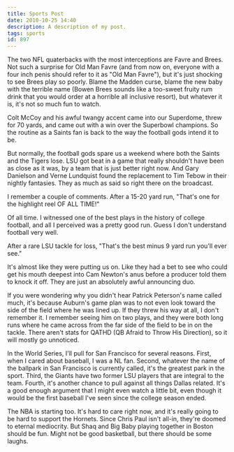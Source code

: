 ```yaml
---
title: Sports Post
date: 2010-10-25 14:40
description: A description of my post.
tags: sports
id: 897
---
```

The two NFL quaterbacks with the most interceptions are Favre and Brees.  Not such a surprise for Old Man Favre (and from now on, everyone with a four inch penis should refer to it as "Old Man Favre"), but it's just shocking to see Brees play so poorly.  Blame the Madden curse, blame the new baby with the terrible name (Bowen Brees sounds like a too-sweet fruity rum drink that you would order at a horrible all inclusive resort), but whatever it is, it's not so much fun to watch.

Colt McCoy and his awful twangy accent came into our Superdome, threw for 70 yards, and came out with a win over the Superbowl champions.  So the routine as a Saints fan is back to the way the football gods intend it to be.

But normally, the football gods spare us a weekend where both the Saints and the Tigers lose.  LSU got beat in a game that really shouldn't have been as close as it was, by a team that is just better right now.  And Gary Danielson and Verne Lundquist found the replacement to Tim Tebow in their nightly fantasies.  They as much as said so right there on the broadcast.

I remember a couple of comments.  After a 15-20 yard run, "That's one for the highlight reel OF ALL TIME!"

Of all time.  I witnessed one of the best plays in the history of college football, and all I perceived was a pretty good run.  Guess I don't understand football very well.

After a rare LSU tackle for loss, "That's the best minus 9 yard run you'll ever see." 

It's almost like they were putting us on.  Like they had a bet to see who could get his mouth deepest into Cam Newton's anus before a producer told them to knock it off.  They are just an absolutely awful announcing duo.

If you were wondering why you didn't hear Patrick Peterson's name called much, it's because Auburn's game plan was to not even look toward the side of the field where he was lined up.  If they threw his way at all, I don't remember it.  I remember seeing him on two plays, and they were both long runs where he came across from the far side of the field to be in on the tackle.  There aren't stats for QATHD (QB Afraid to Throw His Direction), so it will mostly go unnoticed.

In the World Series, I'll pull for San Francisco for several reasons.  First, when I cared about baseball, I was a NL fan.  Second, whatever the name of the ballpark in San Francisco is currently called, it's the greatest park in the sport.  Third, the Giants have two former LSU players that are integral to the team.  Fourth, it's another chance to pull against all things Dallas related.  It's a good enough argument that I might even watch a little bit, even though it would be the first baseball I've seen since the college season ended.

The NBA is starting too.  It's hard to care right now, and it's really going to be hard to support the Hornets.  Since Chris Paul isn't all-in, they're doomed to eternal mediocrity.  But Shaq and Big Baby playing together in Boston should be fun.  Might not be good basketball, but there should be some laughs.